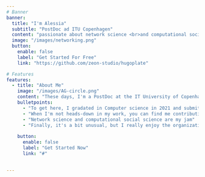 ```yaml
---
# Banner
banner:
  title: "I'm Alessia"
  subtitle: "PostDoc ad ITU Copenhagen"
  content: "passionate about network science <br>and computational social science"
  image: "/images/networking.png"
  button:
    enable: false
    label: "Get Started For Free"
    link: "https://github.com/zeon-studio/hugoplate"

# Features
features:
  - title: "About Me"
    image: "/images/AG-circle.png"
    content: "These days, I'm a PostDoc at the IT University of Copenhagen, where I get to dive into my research on computational social science. "
    bulletpoints:
      - "To get here, I gradated in Computer science in 2021 and submitted my Phd Thesis about Network Evolution."
      - "When I'm not heads-down in my work, you can find me contributing to the academic community - I'm on the organizing and program committees for a number of international conferences. I also help organizing seminars both online and in person, as well as workshops/events at conferences."
      - "Network science and computational social science are my jam"
      - "Finally, it's a bit unusual, but I really enjoy the organizational side of things and sharing knowledge through teaching (while increasing my patience levels)."
      
    button:
      enable: false
      label: "Get Started Now"
      link: "#"

  
---
```


